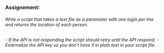 ### Assignement:
###### Write a script that takes a text file as a parameter with one login per line and returns the location of each person.
######   - If the API is not responding the script should retry until the API respond.                                                                           - Externalize the API key so you don’t have it in plain text in your script file.

